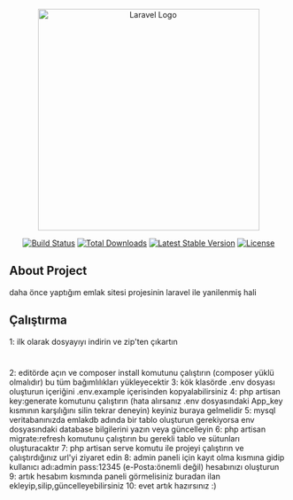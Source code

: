 <p align="center"><a href="https://laravel.com" target="_blank"><img src="https://raw.githubusercontent.com/laravel/art/master/logo-lockup/5%20SVG/2%20CMYK/1%20Full%20Color/laravel-logolockup-cmyk-red.svg" width="400" alt="Laravel Logo"></a></p>

<p align="center">
<a href="https://github.com/laravel/framework/actions"><img src="https://github.com/laravel/framework/workflows/tests/badge.svg" alt="Build Status"></a>
<a href="https://packagist.org/packages/laravel/framework"><img src="https://img.shields.io/packagist/dt/laravel/framework" alt="Total Downloads"></a>
<a href="https://packagist.org/packages/laravel/framework"><img src="https://img.shields.io/packagist/v/laravel/framework" alt="Latest Stable Version"></a>
<a href="https://packagist.org/packages/laravel/framework"><img src="https://img.shields.io/packagist/l/laravel/framework" alt="License"></a>
</p>
 
## About Project

daha önce yaptığım emlak sitesi projesinin laravel ile yanilenmiş hali

## Çalıştırma

1: ilk olarak dosyayıyı indirin ve zip'ten çıkartın
#
2: editörde açın ve composer install komutunu çalıştırın (composer yüklü olmalıdır) bu tüm bağımlılıkları yükleyecektir
3: kök klasörde .env dosyası oluşturun içeriğini .env.example içerisinden kopyalabilirsiniz
4: php artisan key:generate komutunu çalıştırın (hata alırsanız .env dosyasındaki App_key kısmının karşılığını silin tekrar deneyin) keyiniz buraya gelmelidir
5: mysql veritabanınızda emlakdb adında bir tablo oluşturun gerekiyorsa env dosyasındaki database bilgilerini yazın veya güncelleyin
6: php artisan migrate:refresh komutunu çalıştırın bu gerekli tablo ve sütunları oluşturacaktır
7: php artisan serve komutu ile projeyi çalıştırın ve çalıştırdığınız url'yi ziyaret edin
8: admin paneli için kayıt olma kısmına gidip kullanıcı adı:admin pass:12345 (e-Posta:önemli değil) hesabınızı oluşturun
9: artık hesabım kısmında paneli görmelisiniz buradan ilan ekleyip,silip,güncelleyebilirsiniz
10: evet artık hazırsınız :)


